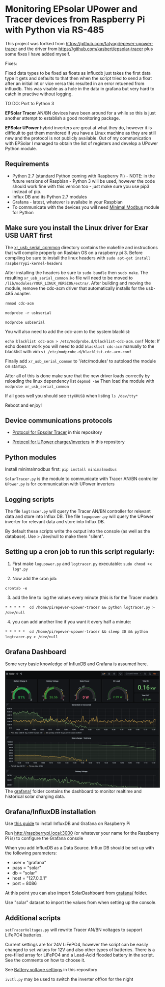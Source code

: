 Monitoring EPsolar UPower and Tracer devices from Raspberry Pi with Python via RS-485
===================================================

This project was forlked from https://github.com/fatyogi/epever-upower-tracer and the driver from https://github.com/kasbert/epsolar-tracer plus some fixes I have added myself. 

Fixes:

Fixed data types to be fixed as floats as influxdb just takes the first data type it gets and defaults to that then when the script tried to send a float after an initial int or vice versa this resulted in an error retuened from influxdb. This was visable as a hole in the data in grafana but very hard to catch in practive without logging.

TO DO: Port to Python 3

**EPSolar Tracer** AN/BN devices have been around for a while so this is just another attempt to establish a good monitoring package.

**EPSolar UPower** hybrid inverters are great at what they do, however it is difficult to get them monitored if you have a Linux machine as they are still new and the protocol is not publicly available. Out of my communication with EPSolar I managed to obtain the list of registers and develop a UPower Python module.

## Requirements
- Python 2.7 (standard Python coming with Raspberry Pi) - NOTE: in the future versions of Raspbian - Python 3 will be used, however the code should work fine with this version too - just make sure you use pip3 instead of pip.
- Influx DB and its Python 2.7 modules
- Grafana - latest, whatever is availabe in your Raspbian
- To communicate with the devices you will need [Minimal Modbus](https://minimalmodbus.readthedocs.io/en/stable/) module for Python

Make sure you install the Linux driver for Exar USB UART first
--------------------------------------------------------------
The [xr_usb_serial_common](xr_usb_serial_common-1a/) directory contains the makefile and instructions that will compile properly on Rasbian OS on a raspberry pi 3. Before compiling be sure to install the linux headers with
`sudo apt-get install raspberrypi-kernel-headers`

After installing the headers be sure to `sudo bundle` then `sudo make`.
The resulting `xr_usb_serial_common.ko` file will need to be moved to `/lib/modules/YOUR_LINUX_VERSION/extra/`.
After building and moving the module, remove the cdc-acm driver that automatically installs for the usb-485 adapter.

`rmmod cdc-acm`

`modprobe -r usbserial`

`modprobe usbserial`

You will also need to add the cdc-acm to the system blacklist:

`echo blacklist cdc-acm > /etc/modprobe.d/blacklist-cdc-acm.conf`
Note: If echo doesnt work you will need to add `blacklist cdc-acm` manually to the blacklist with vim `vi /etc/modprobe.d/blacklist-cdc-acm.conf`

Finally add `xr_usb_serial_common` to '/etc/modules' to autoload the module on startup.

After all of this is done make sure that the new driver loads correctly by reloading the linux dependency list `depmod -ae`
Then load the module with `modprobe xr_usb_serial_common`

If all goes well you should see `ttyXRUSB` when listing `ls /dev/tty*`

Reboot and enjoy!

Device communications protocols
---------------------
* [Protocol for Epsolar Tracer](epsolar-docs/1733_modbus_protocol.pdf) in this repository

* [Protocol for UPower charger/inverters](epsolars-docs/Upower-communication-protocol-20190411.xlsx) in this repository

Python modules
--------------
Install minimalmodbus first:
`pip install minimalmodbus`

`SolarTracer.py` is the module to communicate with Tracer AN/BN controller
`UPower.py` is for communication with UPower inverters

Logging scripts
--------------
The file `logtracer.py` will query the Tracer AN/BN controller for relevant data and store into Influx DB.
The file `logupower.py` will query the UPower inverter for relevant data and store into Influx DB.

By default these scripts write the output into the console (as well as the database). Use > /dev/null to make them "silent".

## Setting up a cron job to run this script regularly:

1. First make `logupower.py` and `logtracer.py` executable:
`sudo chmod +x log*.py`

3. Now add the cron job:

`crontab -e`

3. add the line to log the values every minute (this is for the Tracer model):

`* * * * *  cd /home/pi/epever-upower-tracer && python logtracer.py > /dev/null`

4. you can add another line if you want it every half a minute:

`* * * * *  cd /home/pi/epever-upower-tracer && sleep 30 && python logtracer.py > /dev/null`

Grafana Dashboard
--------------------
Some very basic knowledge of InfluxDB and Grafana is assumed here.

![Img](grafana/screenshot.png)
The [grafana/](grafana/) folder contains the dashboard to monitor realtime and historical solar charging data.

## Grafana/InfluxDB installation

Use [this guide](https://simonhearne.com/2020/pi-influx-grafana/) to install InfluxDB and Grafana on Raspberry Pi

Run http://raspberrypi.local:3000 (or whatever your name for the Raspberry Pi is) to configure the Grafana console

When you add InfluxDB as a Data Source. Influx DB should be set up with the following parameters:

- user = "grafana"
- pass = "solar"
- db   = "solar"
- host = "127.0.0.1"
- port = 8086

At this point you can also import SolarDashboard from [grafana/](grafana/) folder.

Use "solar" dataset to import the values from when setting up the console.

Additional scripts
------------------
`setTracerVoltages.py` will rewrite Tracer AN/BN voltages to support LiFePO4 batteries.

Current settings are for 24V LiFePO4, however the script can be easily changed to set values for 12V and also other types of batteries. There is a pre-filled array for LiFePO4 and a Lead-Acid flooded battery in the script. See the comments on how to choose it.

See [Battery voltage settings](epsolars-docs/LiFePO4-Settings.xlsx) in this repository


`ivctl.py` may be used to switch the inverter off/on for the night
